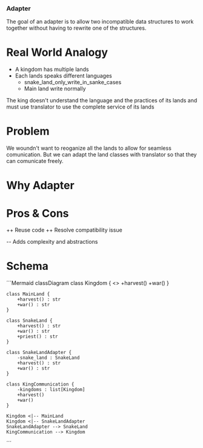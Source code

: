### Adapter

The goal of an adapter is to allow two incompatible data structures to work together without having to rewrite one of the structures.

# Real World Analogy

- A kingdom has multiple lands
- Each lands speaks different languages
    - snake_land_only_write_in_sanke_cases
    - Main land write normally

The king doesn't understand the language and the practices of its lands and must use translator to use the complete service of its lands


# Problem

We woundn't want to reoganize all the lands to allow for seamless comunication. 
But we can adapt the land classes with translator so that they can comunicate freely. 

# Why Adapter

# Pros & Cons

++ Reuse code
++ Resolve compatibility issue

-- Adds complexity and abstractions

# Schema 

´´´Mermaid
classDiagram
    class Kingdom {
        <<abstract>>
        +harvest()
        +war()
    }

    class MainLand {
        +harvest() : str
        +war() : str
    }

    class SnakeLand {
        +harvest() : str
        +war() : str
        +priest() : str
    }

    class SnakeLandAdapter {
        -snake_land : SnakeLand
        +harvest() : str
        +war() : str
    }

    class KingCommunication {
        -kingdoms : list[Kingdom]
        +harvest()
        +war()
    }

    Kingdom <|-- MainLand
    Kingdom <|-- SnakeLandAdapter
    SnakeLandAdapter --> SnakeLand
    KingCommunication --> Kingdom
´´´